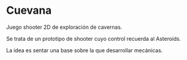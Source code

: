 # Cuevana
 Juego  shooter 2D de exploración de cavernas.

Se trata de un prototipo de shooter cuyo control recuerda al Asteroids. 

La idea es sentar una base sobre la que desarrollar mecánicas.
